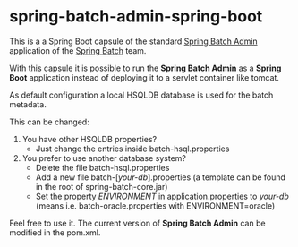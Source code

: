 spring-batch-admin-spring-boot
================================

This is a a Spring Boot capsule of the standard [Spring Batch Admin](https://github.com/spring-projects/spring-batch-admin "Github") application of the [Spring Batch](http://projects.spring.io/spring-batch/ "SpringIO Page") team. 

With this capsule it is possible to run the **Spring Batch Admin** as a **Spring Boot** application instead of deploying it to a servlet container like tomcat.

As default configuration a local HSQLDB database is used for the batch metadata. 

This can be changed:

1. You have other HSQLDB properties?	
	* Just change the entries inside batch-hsql.properties
2. You prefer to use another database system?
 	* Delete the file batch-hsql.properties
 	* Add a new file batch-[*your-db*].properties (a template can be found in the root of spring-batch-core.jar)
 	* Set the property *ENVIRONMENT* in application.properties to *your-db* (means i.e. batch-oracle.properties with ENVIRONMENT=oracle)

Feel free to use it. The current version of **Spring Batch Admin** can be modified in the pom.xml.